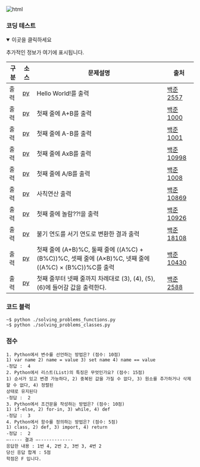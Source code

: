 ![html](https://img.shields.io/badge/HTML5-E34F26?style=for-the-badge&logo=html5&logoColor=white)



### 코딩 테스트
<details open>
  <summary>이곳을 클릭하세요</summary>
  <p>추가적인 정보가 여기에 표시됩니다.</p>


|구분|소스|문제설명| 출처|
|--|--|--|--|
|출력|[py](./docs/codingtests/2557.py)|Hello World!를 출력|[백준 2557](https://www.acmicpc.net/problem/2557)|
|출력|[py](./docs/codingtests/1000.py)|첫째 줄에 A+B를 출력|[백준 1000](https://www.acmicpc.net/problem/1000)|
|출력|[py](./docs/codingtests/1001.py)|첫째 줄에 A-B를 출력|[백준 1001](https://www.acmicpc.net/problem/1001)|
|출력|[py](./docs/codingtests/10998.py)|첫째 줄에 AxB를 출력|[백준 10998](https://www.acmicpc.net/problem/10998)|
|출력|[py](./docs/codingtests/1008.py)|첫째 줄에 A/B를 출력|[백준 1008](https://www.acmicpc.net/problem/1008)|
|출력|[py](./docs/codingtests/10869.py)|사칙연산 출력|[백준 10869](https://www.acmicpc.net/problem/10869)|
|출력|[py](./docs/codingtests/10926.py)|첫째 줄에 놀람??!을 출력|[백준 10926](https://www.acmicpc.net/problem/10926)|
|출력|[py](./docs/codingtests/18108.py)|불기 연도를 서기 연도로 변환한 결과 출력|[백준 18108](https://www.acmicpc.net/problem/10108)|
|출력|[py](./docs/codingtests/10430.py)|첫째 줄에 (A+B)%C, 둘째 줄에 ((A%C) + (B%C))%C, 셋째 줄에 (A×B)%C, 넷째 줄에 ((A%C) × (B%C))%C를 출력|[백준 10430](https://www.acmicpc.net/problem/10430)|
|출력|[py](./docs/codingtests/2588.py)|첫째 줄부터 넷째 줄까지 차례대로 (3), (4), (5), (6)에 들어갈 값을 출력한다.|[백준 2588](https://www.acmicpc.net/problem/2588)|
</details>

### 코드 블럭
```
~$ python ./solving_problems_functions.py
~$ python ./solving_problems_classes.py
```

### 점수
```
1. Python에서 변수를 선언하는 방법은? (점수: 10점)
1) var name 2) name = value 3) set name 4) name == value
-정답 :  4
2. Python에서 리스트(List)의 특징은 무엇인가요? (점수: 15점)
1) 순서가 있고 변경 가능하다, 2) 중복된 값을 가질 수 없다, 3) 원소를 추가하거나 삭제할 수 없다, 4) 정렬된 
상태로 유지된다
-정답 :  2
3. Python에서 조건문을 작성하는 방법은? (점수: 10점)
1) if-else, 2) for-in, 3) while, 4) def
-정답 :  3
4. Python에서 함수를 정의하는 방법은? (점수: 5점)
1) class, 2) def, 3) import, 4) return
-정답 :  2
—----- 결과 —-------------
응답한 내용 : 1번 4, 2번 2, 3번 3, 4번 2
당신 응답 합계 : 5점
학점은 F 입니다.
```








